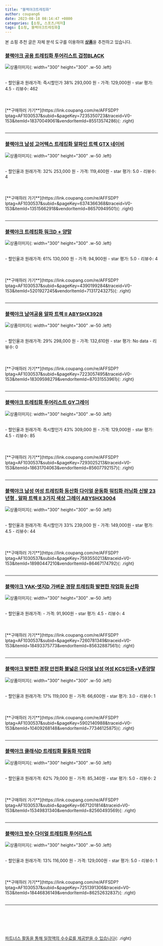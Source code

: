 ```yaml
---
title: "블랙야크트레킹화"
author: coupang6
date: 2023-08-18 08:14:47 +0800
categories: [쇼핑, 스포츠/레저]
tags: [쇼핑, 블랙야크트레킹화]
---
```


본 쇼핑 추천 글은 자체 분석 도구를 이용하여 [**상품**](https://link.coupang.com/a/bao1ui)을 추천하고 있습니다.

### [블랙야크 공용 트레킹화 투어리스트 검정BLACK](https://link.coupang.com/re/AFFSDP?lptag=AF1030537&subid=&pageKey=7235350723&traceid=V0-153&itemId=18370049061&vendorItemId=85513574286)

![상품이미지](https://thumbnail8.coupangcdn.com/thumbnails/remote/230x230ex/image/vendor_inventory/088c/343c245d4628bb5b4fe4e0e777bea47e08e95433d56b3dfae3b11e2cc67d.png){: width="300" height="300" .w-50 .left}


<br>
- 할인율과 원래가격: 즉시할인가 38%  293,000   원
- 가격: 129,000원
- star 평가: 4.5
- 리뷰수: 462
<br>
<br>
<br>
<br>
[**구매하러 가기**](https://link.coupang.com/re/AFFSDP?lptag=AF1030537&subid=&pageKey=7235350723&traceid=V0-153&itemId=18370049061&vendorItemId=85513574286){: .right}
<br>
<br>

---

### [블랙야크 남성 고어텍스 트레킹화 알파인 트렉 GTX 네이비](https://link.coupang.com/re/AFFSDP?lptag=AF1030537&subid=&pageKey=6374366368&traceid=V0-153&itemId=13515662918&vendorItemId=86570949501)

![상품이미지](https://thumbnail8.coupangcdn.com/thumbnails/remote/230x230ex/image/vendor_inventory/dcba/9eabc5ea5a205fbec491a2637f458079fe2470eedb794be36f12be96713a.png){: width="300" height="300" .w-50 .left}


<br>
- 할인율과 원래가격: 32%  253,000   원
- 가격: 119,400원
- star 평가: 5.0
- 리뷰수: 4
<br>
<br>
<br>
<br>
[**구매하러 가기**](https://link.coupang.com/re/AFFSDP?lptag=AF1030537&subid=&pageKey=6374366368&traceid=V0-153&itemId=13515662918&vendorItemId=86570949501){: .right}
<br>
<br>

---

### [블랙야크 트레킹화 워크D + 양말](https://link.coupang.com/re/AFFSDP?lptag=AF1030537&subid=&pageKey=4390199284&traceid=V0-153&itemId=5201927245&vendorItemId=71317243275)

![상품이미지](https://thumbnail6.coupangcdn.com/thumbnails/remote/230x230ex/image/vendor_inventory/ff15/eb1504c4bb8449bc4f7153afa747fdcbab75d576da21b2b5a2f6d9b349ad.jpg){: width="300" height="300" .w-50 .left}


<br>
- 할인율과 원래가격: 61%  130,000   원
- 가격: 94,900원
- star 평가: 5.0
- 리뷰수: 4
<br>
<br>
<br>
<br>
[**구매하러 가기**](https://link.coupang.com/re/AFFSDP?lptag=AF1030537&subid=&pageKey=4390199284&traceid=V0-153&itemId=5201927245&vendorItemId=71317243275){: .right}
<br>
<br>

---

### [블랙야크 남여공용 알파 트렉 II ABYSHX3928](https://link.coupang.com/re/AFFSDP?lptag=AF1030537&subid=&pageKey=7223057495&traceid=V0-153&itemId=18309598279&vendorItemId=87031553961)

![상품이미지](https://thumbnail8.coupangcdn.com/thumbnails/remote/230x230ex/image/vendor_inventory/beca/5f68b315a2387b4d637c81d1f1eed385d91d6d9e070bbbef1cf7448beef4.jpg){: width="300" height="300" .w-50 .left}


<br>
- 할인율과 원래가격: 29%  298,000   원
- 가격: 132,610원
- star 평가: No data
- 리뷰수: 0
<br>
<br>
<br>
<br>
[**구매하러 가기**](https://link.coupang.com/re/AFFSDP?lptag=AF1030537&subid=&pageKey=7223057495&traceid=V0-153&itemId=18309598279&vendorItemId=87031553961){: .right}
<br>
<br>

---

### [블랙야크 트레킹화 투어리스트 GY그레이](https://link.coupang.com/re/AFFSDP?lptag=AF1030537&subid=&pageKey=7293025213&traceid=V0-153&itemId=18631704063&vendorItemId=85607792157)

![상품이미지](https://thumbnail6.coupangcdn.com/thumbnails/remote/230x230ex/image/vendor_inventory/c9c2/5d85d12f2a6249ef30ae0cf8da1817f78629af5d74a0b8805289fa16fe2b.png){: width="300" height="300" .w-50 .left}


<br>
- 할인율과 원래가격: 즉시할인가 43%  309,000   원
- 가격: 129,000원
- star 평가: 4.5
- 리뷰수: 85
<br>
<br>
<br>
<br>
[**구매하러 가기**](https://link.coupang.com/re/AFFSDP?lptag=AF1030537&subid=&pageKey=7293025213&traceid=V0-153&itemId=18631704063&vendorItemId=85607792157){: .right}
<br>
<br>

---

### [블랙야크 남성 여성 트레킹화 등산화 다이얼 운동화 워킹화 러닝화 신발 23년형 . 알파 트렉 II 3가지 색상 그레이 ABYSHX3004](https://link.coupang.com/re/AFFSDP?lptag=AF1030537&subid=&pageKey=7593550213&traceid=V0-153&itemId=18980447210&vendorItemId=86467174792)

![상품이미지](https://thumbnail9.coupangcdn.com/thumbnails/remote/230x230ex/image/vendor_inventory/e141/717e727ab5db18bc322475df6eb06d684a3d6ae9a0b799e5b6bc01c9332f.png){: width="300" height="300" .w-50 .left}


<br>
- 할인율과 원래가격: 즉시할인가 33%  239,000   원
- 가격: 149,000원
- star 평가: 4.5
- 리뷰수: 44
<br>
<br>
<br>
<br>
[**구매하러 가기**](https://link.coupang.com/re/AFFSDP?lptag=AF1030537&subid=&pageKey=7593550213&traceid=V0-153&itemId=18980447210&vendorItemId=86467174792){: .right}
<br>
<br>

---

### [블랙야크 YAK-엣지D 가벼운 경량 트레킹화 발편한 작업화 등산화](https://link.coupang.com/re/AFFSDP?lptag=AF1030537&subid=&pageKey=7260781349&traceid=V0-153&itemId=18493375773&vendorItemId=85632887561)

![상품이미지](https://thumbnail10.coupangcdn.com/thumbnails/remote/230x230ex/image/vendor_inventory/fc2a/beef6ddd4fcc80d9f9aeb6cfecf54032a90cdaee329b2ae7260029f9af66.jpg){: width="300" height="300" .w-50 .left}


<br>
- 할인율과 원래가격: 
- 가격: 91,900원
- star 평가: 4.5
- 리뷰수: 4
<br>
<br>
<br>
<br>
[**구매하러 가기**](https://link.coupang.com/re/AFFSDP?lptag=AF1030537&subid=&pageKey=7260781349&traceid=V0-153&itemId=18493375773&vendorItemId=85632887561){: .right}
<br>
<br>

---

### [블랙야크 발편한 경량 안전화 볼넓은 다이얼 남성 여성 KCS인증+V존양말](https://link.coupang.com/re/AFFSDP?lptag=AF1030537&subid=&pageKey=5902140988&traceid=V0-153&itemId=10409268148&vendorItemId=77346125875)

![상품이미지](https://thumbnail9.coupangcdn.com/thumbnails/remote/230x230ex/image/vendor_inventory/5596/8944797e017c475c4050aa13931545ead9c07127db22ab1d0f6f6bb7d9c1.jpg){: width="300" height="300" .w-50 .left}


<br>
- 할인율과 원래가격: 17%  119,000   원
- 가격: 66,600원
- star 평가: 3.0
- 리뷰수: 1
<br>
<br>
<br>
<br>
[**구매하러 가기**](https://link.coupang.com/re/AFFSDP?lptag=AF1030537&subid=&pageKey=5902140988&traceid=V0-153&itemId=10409268148&vendorItemId=77346125875){: .right}
<br>
<br>

---

### [블랙야크 클래식D 트레킹화 활동화 작업화](https://link.coupang.com/re/AFFSDP?lptag=AF1030537&subid=&pageKey=6671201814&traceid=V0-153&itemId=15349831340&vendorItemId=82560493569)

![상품이미지](https://thumbnail8.coupangcdn.com/thumbnails/remote/230x230ex/image/vendor_inventory/955a/64aa6f5a4c49f0e5a0ec275b8d3839b4d0adf892074f4e871ef3a96a784d.jpg){: width="300" height="300" .w-50 .left}


<br>
- 할인율과 원래가격: 62%  79,000   원
- 가격: 85,340원
- star 평가: 5.0
- 리뷰수: 2
<br>
<br>
<br>
<br>
[**구매하러 가기**](https://link.coupang.com/re/AFFSDP?lptag=AF1030537&subid=&pageKey=6671201814&traceid=V0-153&itemId=15349831340&vendorItemId=82560493569){: .right}
<br>
<br>

---

### [블랙야크 방수 다이얼 트레킹화 투어리스트](https://link.coupang.com/re/AFFSDP?lptag=AF1030537&subid=&pageKey=7251391306&traceid=V0-153&itemId=18446836149&vendorItemId=86252632837)

![상품이미지](https://thumbnail8.coupangcdn.com/thumbnails/remote/230x230ex/image/vendor_inventory/c8d2/42a46baf8d1cc93e7134385a9078eb4a5c3fba3a6be5f32ca64ad9eacad1.png){: width="300" height="300" .w-50 .left}


<br>
- 할인율과 원래가격: 13%  116,000   원
- 가격: 129,000원
- star 평가: 5.0
- 리뷰수: 1
<br>
<br>
<br>
<br>
[**구매하러 가기**](https://link.coupang.com/re/AFFSDP?lptag=AF1030537&subid=&pageKey=7251391306&traceid=V0-153&itemId=18446836149&vendorItemId=86252632837){: .right}
<br>
<br>

---
<br><br><br><br><br> [파트너스 활동을 통해 일정액의 수수료를 제공받을 수 있습니다](https://link.coupang.com/a/bao1ui){: .right}